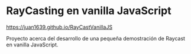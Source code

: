 # RayCasting en vanilla JavaScript

https://juan1639.github.io/RayCastVanillaJS

Proyecto acerca del desarrollo de una pequeña demostración de Raycast en vanilla JavaScript.
